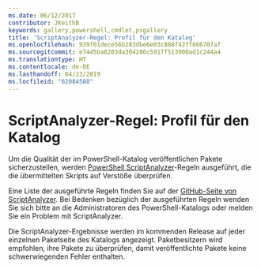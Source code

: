 ```yaml
---
ms.date: 06/12/2017
contributor: JKeithB
keywords: gallery,powershell,cmdlet,psgallery
title: 'ScriptAnalyzer-Regel: Profil für den Katalog'
ms.openlocfilehash: 939f01dece56b283dbe6e03c888f42ff866707af
ms.sourcegitcommit: e7445ba8203da304286c591ff513900ad1c244a4
ms.translationtype: HT
ms.contentlocale: de-DE
ms.lasthandoff: 04/23/2019
ms.locfileid: "62084588"
---
```

# <a name="scriptanalyzer-rule-profile-for-gallery"></a>ScriptAnalyzer-Regel: Profil für den Katalog

Um die Qualität der im PowerShell-Katalog veröffentlichen Pakete sicherzustellen, werden [PowerShell ScriptAnalyzer](https://github.com/PowerShell/PSScriptAnalyzer)-Regeln ausgeführt, die die übermittelten Skripts auf Verstöße überprüfen.

Eine Liste der ausgeführte Regeln finden Sie auf der [GitHub-Seite von ScriptAnalyzer](https://github.com/PowerShell/PSScriptAnalyzer/blob/development/Engine/Settings/PSGallery.psd1).
Bei Bedenken bezüglich der ausgeführten Regeln wenden Sie sich bitte an die Administratoren des PowerShell-Katalogs oder melden Sie ein Problem mit ScriptAnalyzer.

Die ScriptAnalyzer-Ergebnisse werden im kommenden Release auf jeder einzelnen Paketseite des Katalogs angezeigt. Paketbesitzern wird empfohlen, ihre Pakete zu überprüfen, damit veröffentlichte Pakete keine schwerwiegenden Fehler enthalten.
